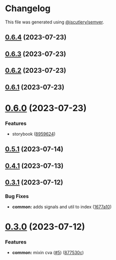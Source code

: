 # Changelog

This file was generated using [@jscutlery/semver](https://github.com/jscutlery/semver).

## [0.6.4](https://github.com/RobbyRabbitman/ngx/compare/common-0.6.3...common-0.6.4) (2023-07-23)



## [0.6.3](https://github.com/RobbyRabbitman/ngx/compare/common-0.6.2...common-0.6.3) (2023-07-23)



## [0.6.2](https://github.com/RobbyRabbitman/ngx/compare/common-0.6.1...common-0.6.2) (2023-07-23)



## [0.6.1](https://github.com/RobbyRabbitman/ngx/compare/common-0.6.0...common-0.6.1) (2023-07-23)



# [0.6.0](https://github.com/RobbyRabbitman/ngx/compare/common-0.5.1...common-0.6.0) (2023-07-23)


### Features

* storybook ([8959624](https://github.com/RobbyRabbitman/ngx/commit/895962469d22e86b81560bb66600d1e5797d011e))



## [0.5.1](https://github.com/RobbyRabbitman/ngx/compare/common-0.5.0...common-0.5.1) (2023-07-14)



## [0.4.1](https://github.com/RobbyRabbitman/ngx/compare/common-0.4.0...common-0.4.1) (2023-07-13)



## [0.3.1](https://github.com/RobbyRabbitman/ngx/compare/common-0.3.0...common-0.3.1) (2023-07-12)


### Bug Fixes

* **common:** adds signals and util to index ([1677a10](https://github.com/RobbyRabbitman/ngx/commit/1677a10ff2ad20af67acf64f981e3dbac8db4251))



# [0.3.0](https://github.com/RobbyRabbitman/ngx/compare/common-0.2.0...common-0.3.0) (2023-07-12)


### Features

* **common:** mixin cva ([#5](https://github.com/RobbyRabbitman/ngx/issues/5)) ([877530c](https://github.com/RobbyRabbitman/ngx/commit/877530c91a1a06b1f66581bf502acd6a7a622c5c))
